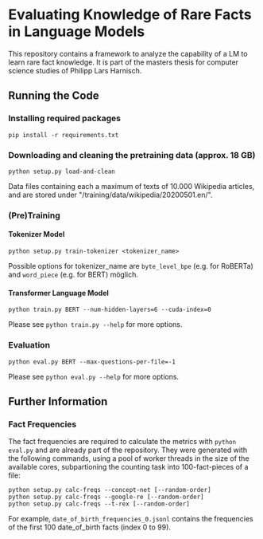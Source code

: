 # Evaluating Knowledge of Rare Facts in Language Models

This repository contains a framework to analyze the capability of a LM to learn rare fact knowledge.
It is part of the masters thesis for computer science studies of Philipp Lars Harnisch.

## Running the Code

### Installing required packages

```
pip install -r requirements.txt
```

### Downloading and cleaning the pretraining data (approx. 18 GB)

```
python setup.py load-and-clean
```
Data files containing each a maximum of texts of 10.000 Wikipedia articles, and are stored under "/training/data/wikipedia/20200501.en/".

### (Pre)Training

#### Tokenizer Model
```
python setup.py train-tokenizer <tokenizer_name>
```
Possible options for tokenizer_name are ```byte_level_bpe``` (e.g. for RoBERTa) and ```word_piece``` (e.g. for BERT) möglich.

#### Transformer Language Model
```
python train.py BERT --num-hidden-layers=6 --cuda-index=0
```
Please see ```python train.py --help``` for more options.


### Evaluation

```
python eval.py BERT --max-questions-per-file=-1
```
Please see ```python eval.py --help``` for more options.


## Further Information

### Fact Frequencies

The fact frequencies are required to calculate the metrics with ```python eval.py``` and are already part of the repository.
They were generated with the following commands, using a pool of worker threads in the size of the available cores, subpartioning the counting task into 100-fact-pieces of a file:
```
python setup.py calc-freqs --concept-net [--random-order]
python setup.py calc-freqs --google-re [--random-order]
python setup.py calc-freqs --t-rex [--random-order]
```

For example, ```date_of_birth_frequencies_0.jsonl``` contains the frequencies of the first 100 date_of_birth facts (index 0 to 99).
